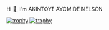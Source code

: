 
Hi 👋, I'm AKINTOYE AYOMIDE NELSON

[![trophy](https://github-profile-trophy.vercel.app/?username=SmartWebCodder&theme=monokai)](https://github.com/SmartWebCodder/github-profile-trophy)
[![trophy](https://github-profile-trophy.vercel.app/?username=SmartWebCodder&theme=alduin)](https://github.com/SmartWebCodder/github-profile-trophy)


